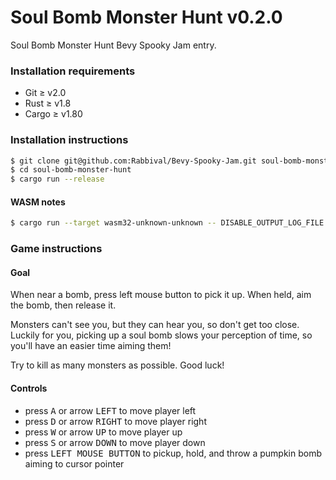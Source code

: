 Soul Bomb Monster Hunt v0.2.0
=============================

Soul Bomb Monster Hunt Bevy Spooky Jam entry.

### Installation requirements

* Git ≥ v2.0
* Rust ≥ v1.8
* Cargo ≥ v1.80

### Installation instructions

```bash
$ git clone git@github.com:Rabbival/Bevy-Spooky-Jam.git soul-bomb-monster-hunt
$ cd soul-bomb-monster-hunt
$ cargo run --release
```

#### WASM notes

```bash
$ cargo run --target wasm32-unknown-unknown -- DISABLE_OUTPUT_LOG_FILE
```

### Game instructions

#### Goal

When near a bomb, press left mouse button to pick it up. When held, aim the bomb, then release it.

Monsters can't see you, but they can hear you, so don't get too close. Luckily for you, picking up a soul bomb slows your perception of time, so you'll have an easier time aiming them!

Try to kill as many monsters as possible. Good luck!

#### Controls

* press <kbd>A</kbd> or arrow <kbd>LEFT</kbd> to move player left
* press <kbd>D</kbd> or arrow <kbd>RIGHT</kbd> to move player right
* press <kbd>W</kbd> or arrow <kbd>UP</kbd> to move player up
* press <kbd>S</kbd> or arrow <kbd>DOWN</kbd> to move player down
* press <kbd>LEFT MOUSE BUTTON</kbd> to pickup, hold, and throw a pumpkin bomb aiming to cursor pointer

